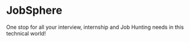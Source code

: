 # JobSphere

One stop for all your interview, internship and Job Hunting needs in this technical world!